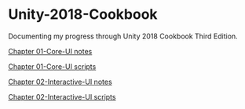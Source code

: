 # Unity-2018-Cookbook

Documenting my progress through Unity 2018 Cookbook Third Edition.

[Chapter 01-Core-UI notes](https://github.com/KevinBrack/Unity-2018-Cookbook/blob/master/Chapter01_coreUI/notes.md)

[Chapter 01-Core-UI scripts](https://github.com/KevinBrack/Unity-2018-Cookbook/tree/master/Chapter01_coreUI/_Scripts)

[Chapter 02-Interactive-UI notes](https://github.com/KevinBrack/Unity-2018-Cookbook/blob/master/Chapter02_interactiveUI/ntoes.md)

[Chapter 02-Interactive-UI scripts](https://github.com/KevinBrack/Unity-2018-Cookbook/tree/master/Chapter02_interactiveUI)
